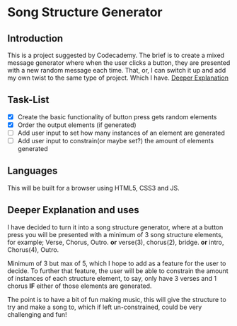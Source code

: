 Song Structure Generator
========================

Introduction
------------
This is a project suggested by Codecademy. The brief is to create a mixed message generator where when the user clicks a button, they are presented with a new random message each time. That, or, I can switch it up and add my own twist to the same type of project. Which I have. [Deeper Explanation](#Deeper-Explanation-and-uses)

Task-List
---------
-[x] Create the basic functionality of button press gets random elements
-[x] Order the output elements (if generated)
-[ ] Add user input to set how many instances of an element are generated
-[ ] Add user input to constrain(or maybe set?) the amount of elements generated

Languages
---------
This will be built for a browser using HTML5, CSS3 and JS. 


Deeper Explanation and uses
----------------------------
I have decided to turn it into a song structure generator, where at a button press you will be presented with a minimum of 3 song structure elements, for example; Verse, Chorus, Outro. **or** verse(3), chorus(2), bridge. **or** intro, Chorus(4), Outro. 

Minimum of 3 but max of 5, which I hope to add as a feature for the user to decide. To further that feature, the user will be able to constrain the amount of instances of each structure element, to say, only have 3 verses and 1 chorus **IF** either of those elements are generated. 

The point is to have a bit of fun making music, this will give the structure to try and make a song to, which if left un-constrained, could be very challenging and fun!

